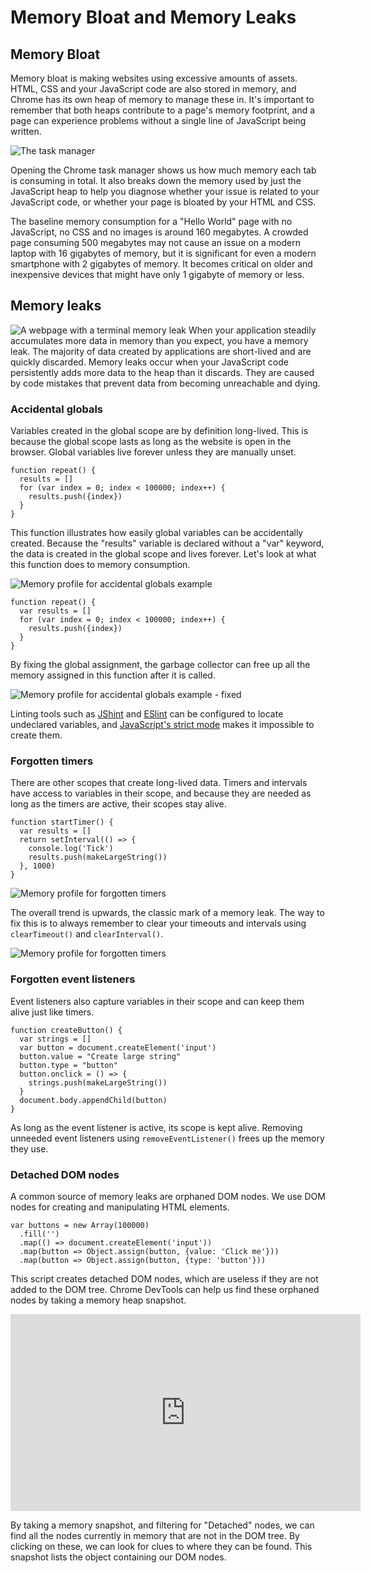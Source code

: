 <!-- DON'T FORGET TO RECORD! -->
# Memory Bloat and Memory Leaks
## Memory Bloat
Memory bloat is making websites using excessive amounts of assets. HTML, CSS and your JavaScript code are also stored in memory, and Chrome has its own heap of memory to manage these in. It's important to remember that both heaps contribute to a page's memory footprint, and a page can experience problems without a single line of JavaScript being written.

![The task manager](images/task-manager.png)

Opening the Chrome task manager shows us how much memory each tab is consuming in total. It also breaks down the memory used by just the JavaScript heap to help you diagnose whether your issue is related to your JavaScript code, or whether your page is bloated by your HTML and CSS.

The baseline memory consumption for a "Hello World" page with no JavaScript, no CSS and no images is around 160 megabytes. A crowded page consuming 500 megabytes may not cause an issue on a modern laptop with 16 gigabytes of memory, but it is significant for even a modern smartphone with 2 gigabytes of memory. It becomes critical on older and inexpensive devices that might have only 1 gigabyte of memory or less.

## Memory leaks
![A webpage with a terminal memory leak](images/terminal-memory-leak.png)
When your application steadily accumulates more data in memory than you expect, you have a memory leak. The majority of data created by applications are short-lived and are quickly discarded. Memory leaks occur when your JavaScript code persistently adds more data to the heap than it discards. They are caused by code mistakes that prevent data from becoming unreachable and dying.

### Accidental globals
Variables created in the global scope are by definition long-lived. This is because the global scope lasts as long as the website is open in the browser. Global variables live forever unless they are manually unset.

```
function repeat() {
  results = []
  for (var index = 0; index < 100000; index++) {
    results.push({index})
  }
}
```

This function illustrates how easily global variables can be accidentally created. Because the "results" variable is declared without a "var" keyword, the data is created in the global scope and lives forever. Let's look at what this function does to memory consumption.

![Memory profile for accidental globals example](images/accidental-globals-profile.png)

```
function repeat() {
  var results = []
  for (var index = 0; index < 100000; index++) {
    results.push({index})
  }
}
```

By fixing the global assignment, the garbage collector can free up all the memory assigned in this function after it is called.

![Memory profile for accidental globals example - fixed](images/accidental-globals-fixed-profile.png)

Linting tools such as [JShint](http://jshint.com/) and [ESlint](https://eslint.org/) can be configured to locate undeclared variables, and [JavaScript's strict mode](https://developer.mozilla.org/en-US/docs/Web/JavaScript/Reference/Strict_mode) makes it impossible to create them.

### Forgotten timers
There are other scopes that create long-lived data. Timers and intervals have access to variables in their scope, and because they are needed as long as the timers are active, their scopes stay alive.

```
function startTimer() {
  var results = []
  return setInterval(() => {
    console.log('Tick')
    results.push(makeLargeString())
  }, 1000)
}
```

![Memory profile for forgotten timers](images/forgotten-timers-profile.png)

The overall trend is upwards, the classic mark of a memory leak. The way to fix this is to always remember to clear your timeouts and intervals using `clearTimeout()` and `clearInterval()`.

![Memory profile for forgotten timers](images/forgotten-timers-fixed-profile.png)

### Forgotten event listeners
Event listeners also capture variables in their scope and can keep them alive just like timers.

```
function createButton() {
  var strings = []
  var button = document.createElement('input')
  button.value = "Create large string"
  button.type = "button"
  button.onclick = () => {
    strings.push(makeLargeString())
  }
  document.body.appendChild(button)
}
```

As long as the event listener is active, its scope is kept alive. Removing unneeded event listeners using `removeEventListener()` frees up the memory they use.

### Detached DOM nodes
A common source of memory leaks are orphaned DOM nodes. We use DOM nodes for creating and manipulating HTML elements.

```
var buttons = new Array(100000)
  .fill('')
  .map(() => document.createElement('input'))
  .map(button => Object.assign(button, {value: 'Click me'}))
  .map(button => Object.assign(button, {type: 'button'}))
```

This script creates detached DOM nodes, which are useless if they are not added to the DOM tree. Chrome DevTools can help us find these orphaned nodes by taking a memory heap snapshot.

<iframe width="560" height="315" src="https://www.youtube.com/embed/iaZiu-CSqxs" frameborder="0" allowfullscreen></iframe>

By taking a memory snapshot, and filtering for "Detached" nodes, we can find all the nodes currently in memory that are not in the DOM tree. By clicking on these, we can look for clues to where they can be found. This snapshot lists the object containing our DOM nodes.
